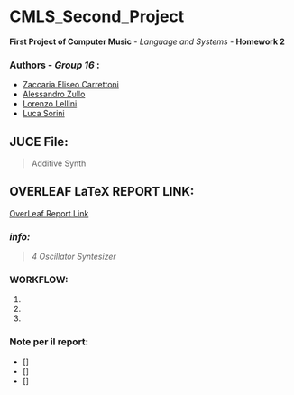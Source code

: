 # CMLS_Second_Project
 **First Project of Computer Music** \- _Language and Systems_ \- **Homework 2** 
 
 ### Authors \- ***Group 16*** :
- [Zaccaria Eliseo Carrettoni](https://github.com/IronZack95)
- [Alessandro Zullo](https://github.com/Alessandro199762)
- [Lorenzo Lellini](https://github.com/LorenzoLellini)
- [Luca Sorini](https://github.com/lucasorini)

## JUCE File:
> Additive Synth

## OVERLEAF LaTeX REPORT LINK:
[OverLeaf Report Link](https://it.overleaf.com/project/6079618afecc78176a30d173)

### *info:*
> _4 Oscillator Syntesizer_

### WORKFLOW:

1. 
2. 
3. 



### Note per il report:
- [] 
- [] 
- [] 
